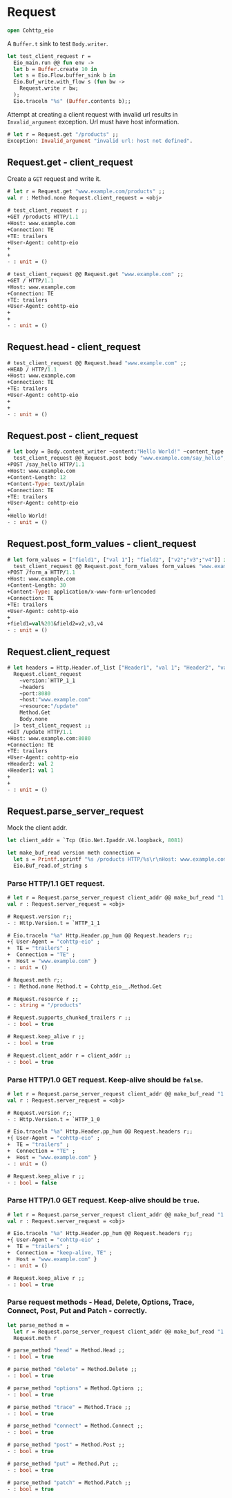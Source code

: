 # Request

```ocaml
open Cohttp_eio
```

A `Buffer.t` sink to test `Body.writer`.

```ocaml
let test_client_request r =
  Eio_main.run @@ fun env ->
  let b = Buffer.create 10 in
  let s = Eio.Flow.buffer_sink b in
  Eio.Buf_write.with_flow s (fun bw ->
    Request.write r bw;
  );
  Eio.traceln "%s" (Buffer.contents b);;
```

Attempt at creating a client request with invalid url results in `Invalid_argument` exception. Url must have host information. 

```ocaml
# let r = Request.get "/products" ;;
Exception: Invalid_argument "invalid url: host not defined".
```

## Request.get - client_request

Create a `GET` request and write it.

```ocaml
# let r = Request.get "www.example.com/products" ;;
val r : Method.none Request.client_request = <obj>

# test_client_request r ;;
+GET /products HTTP/1.1
+Host: www.example.com
+Connection: TE
+TE: trailers
+User-Agent: cohttp-eio
+
+
- : unit = ()

# test_client_request @@ Request.get "www.example.com" ;;
+GET / HTTP/1.1
+Host: www.example.com
+Connection: TE
+TE: trailers
+User-Agent: cohttp-eio
+
+
- : unit = ()
```

## Request.head - client_request

```ocaml
# test_client_request @@ Request.head "www.example.com" ;;
+HEAD / HTTP/1.1
+Host: www.example.com
+Connection: TE
+TE: trailers
+User-Agent: cohttp-eio
+
+
- : unit = ()
```

## Request.post - client_request

```ocaml
# let body = Body.content_writer ~content:"Hello World!" ~content_type:"text/plain" in
  test_client_request @@ Request.post body "www.example.com/say_hello";;
+POST /say_hello HTTP/1.1
+Host: www.example.com
+Content-Length: 12
+Content-Type: text/plain
+Connection: TE
+TE: trailers
+User-Agent: cohttp-eio
+
+Hello World!
- : unit = ()
```

## Request.post_form_values - client_request

```ocaml
# let form_values = ["field1", ["val 1"]; "field2", ["v2";"v3";"v4"]] in
  test_client_request @@ Request.post_form_values form_values "www.example.com/form_a" ;;
+POST /form_a HTTP/1.1
+Host: www.example.com
+Content-Length: 30
+Content-Type: application/x-www-form-urlencoded
+Connection: TE
+TE: trailers
+User-Agent: cohttp-eio
+
+field1=val%201&field2=v2,v3,v4
- : unit = ()
```

## Request.client_request

```ocaml
# let headers = Http.Header.of_list ["Header1", "val 1"; "Header2", "val 2"] in
  Request.client_request 
    ~version:`HTTP_1_1 
    ~headers 
    ~port:8080 
    ~host:"www.example.com" 
    ~resource:"/update" 
    Method.Get 
    Body.none
  |> test_client_request ;;
+GET /update HTTP/1.1
+Host: www.example.com:8080
+Connection: TE
+TE: trailers
+User-Agent: cohttp-eio
+Header2: val 2
+Header1: val 1
+
+
- : unit = ()
```

## Request.parse_server_request

Mock the client addr.

```ocaml
let client_addr = `Tcp (Eio.Net.Ipaddr.V4.loopback, 8081)

let make_buf_read version meth connection = 
  let s = Printf.sprintf "%s /products HTTP/%s\r\nHost: www.example.com\r\nConnection: %s\r\nTE: trailers\r\nUser-Agent: cohttp-eio\r\n\r\n" meth version connection in
  Eio.Buf_read.of_string s
```

### Parse HTTP/1.1 GET request.

```ocaml
# let r = Request.parse_server_request client_addr @@ make_buf_read "1.1" "get" "TE";;
val r : Request.server_request = <obj>

# Request.version r;;
- : Http.Version.t = `HTTP_1_1

# Eio.traceln "%a" Http.Header.pp_hum @@ Request.headers r;;
+{ User-Agent = "cohttp-eio" ;
+  TE = "trailers" ;
+  Connection = "TE" ;
+  Host = "www.example.com" }
- : unit = ()

# Request.meth r;;
- : Method.none Method.t = Cohttp_eio__.Method.Get

# Request.resource r ;;
- : string = "/products"

# Request.supports_chunked_trailers r ;;
- : bool = true

# Request.keep_alive r ;;
- : bool = true

# Request.client_addr r = client_addr ;;
- : bool = true
```

### Parse HTTP/1.0 GET request. Keep-alive should be `false`.

```ocaml
# let r = Request.parse_server_request client_addr @@ make_buf_read "1.0" "get" "TE" ;;
val r : Request.server_request = <obj>

# Request.version r;;
- : Http.Version.t = `HTTP_1_0

# Eio.traceln "%a" Http.Header.pp_hum @@ Request.headers r;;
+{ User-Agent = "cohttp-eio" ;
+  TE = "trailers" ;
+  Connection = "TE" ;
+  Host = "www.example.com" }
- : unit = ()

# Request.keep_alive r ;;
- : bool = false
```

### Parse HTTP/1.0 GET request. Keep-alive should be `true`.

```ocaml
# let r = Request.parse_server_request client_addr @@ make_buf_read "1.0" "get" "keep-alive, TE" ;;
val r : Request.server_request = <obj>

# Eio.traceln "%a" Http.Header.pp_hum @@ Request.headers r;;
+{ User-Agent = "cohttp-eio" ;
+  TE = "trailers" ;
+  Connection = "keep-alive, TE" ;
+  Host = "www.example.com" }
- : unit = ()

# Request.keep_alive r ;;
- : bool = true
```

### Parse request methods - Head, Delete, Options, Trace, Connect, Post, Put and Patch - correctly.

```ocaml
let parse_method m = 
  let r = Request.parse_server_request client_addr @@ make_buf_read "1.1" m "TE" in
  Request.meth r
```

```ocaml
# parse_method "head" = Method.Head ;;
- : bool = true

# parse_method "delete" = Method.Delete ;;
- : bool = true

# parse_method "options" = Method.Options ;;
- : bool = true

# parse_method "trace" = Method.Trace ;;
- : bool = true

# parse_method "connect" = Method.Connect ;;
- : bool = true

# parse_method "post" = Method.Post ;;
- : bool = true

# parse_method "put" = Method.Put ;;
- : bool = true

# parse_method "patch" = Method.Patch ;;
- : bool = true
```
